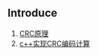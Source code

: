 ## Introduce

1. [CRC原理](https://dvyinpo.github.io/doc-space/blog/what-is-crc)
2. [c++实现CRC编码计算](https://dvyinpo.github.io/doc-space/blog/cpp-calculate-file-crc64)
